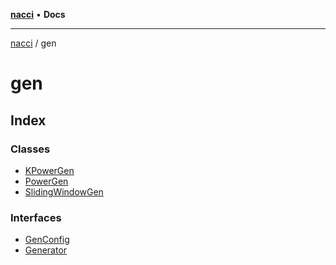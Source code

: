 [**nacci**](../../README.md) • **Docs**

***

[nacci](../../README.md) / gen

# gen

## Index

### Classes

- [KPowerGen](classes/KPowerGen.md)
- [PowerGen](classes/PowerGen.md)
- [SlidingWindowGen](classes/SlidingWindowGen.md)

### Interfaces

- [GenConfig](interfaces/GenConfig.md)
- [Generator](interfaces/Generator.md)
